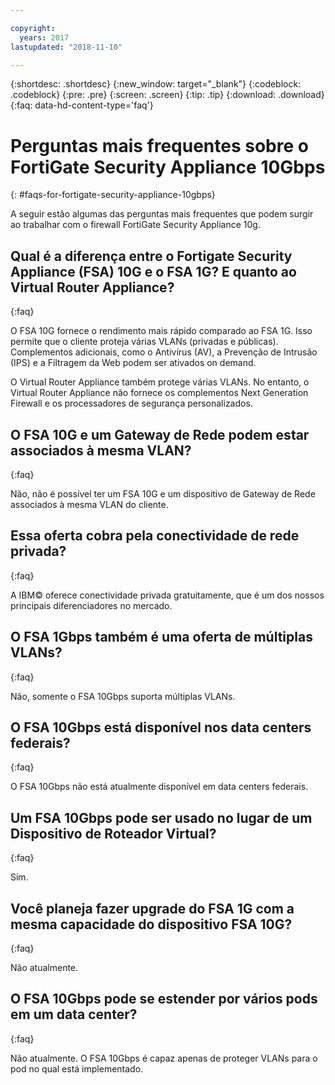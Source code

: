 ```yaml
---

copyright:
  years: 2017
lastupdated: "2018-11-10"

---
```


{:shortdesc: .shortdesc}
{:new_window: target="_blank"}
{:codeblock: .codeblock}
{:pre: .pre}
{:screen: .screen}
{:tip: .tip}
{:download: .download}
{:faq: data-hd-content-type='faq'}

# Perguntas mais frequentes sobre o FortiGate Security Appliance 10Gbps
{: #faqs-for-fortigate-security-appliance-10gbps}

A seguir estão algumas das perguntas mais frequentes que podem surgir ao trabalhar com o firewall FortiGate Security Appliance 10g.

## Qual é a diferença entre o Fortigate Security Appliance (FSA) 10G e o FSA 1G? E quanto ao Virtual Router Appliance?
{:faq}

O FSA 10G fornece o rendimento mais rápido comparado ao FSA 1G. Isso permite que o cliente proteja várias VLANs (privadas e públicas). Complementos adicionais, como o Antivírus (AV), a Prevenção de Intrusão (IPS) e a Filtragem da Web podem ser ativados on demand.

O Virtual Router Appliance também protege várias VLANs. No entanto, o Virtual Router Appliance não fornece os complementos Next Generation Firewall e os processadores de segurança personalizados.

## O FSA 10G e um Gateway de Rede podem estar associados à mesma VLAN?
{:faq}

Não, não é possível ter um FSA 10G e um dispositivo de Gateway de Rede associados à mesma VLAN do cliente.

## Essa oferta cobra pela conectividade de rede privada?
{:faq}

A IBM© oferece conectividade privada gratuitamente, que é um dos nossos principais diferenciadores no mercado.

## O FSA 1Gbps também é uma oferta de múltiplas VLANs?
{:faq}

Não, somente o FSA 10Gbps suporta múltiplas VLANs.

## O FSA 10Gbps está disponível nos data centers federais?
{:faq}

O FSA 10Gbps não está atualmente disponível em data centers federais.

## Um FSA 10Gbps pode ser usado no lugar de um Dispositivo de Roteador Virtual?
{:faq}

Sim.

## Você planeja fazer upgrade do FSA 1G com a mesma capacidade do dispositivo FSA 10G?
{:faq}

Não atualmente.

## O FSA 10Gbps pode se estender por vários pods em um data center?
{:faq}

Não atualmente. O FSA 10Gbps é capaz apenas de proteger VLANs para o pod no qual está implementado.
